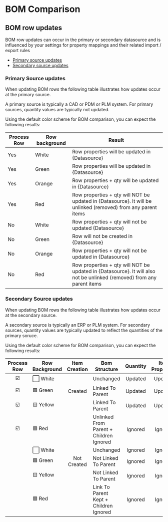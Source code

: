 # BOM Comparison

## BOM row updates

BOM row updates can occur in the primary or secondary datasource and is influenced by your settings for property mappings and their related import / export rules

 * [Primary source updates](#primary-source-updates)
 * [Secondary source updates](#secondary-source-updates)

### Primary Source updates

When updating BOM rows the following table illustrates how updates occur at the primary source.

A primary source is typically a CAD or PDM or PLM system. For primary sources, quantity values are typically not updated.

Using the default color scheme for BOM comparison, you can expect the following results: 

|Process Row|Row background|Result|
|---|---|---|
|Yes|White|Row properties will be updated in {Datasource}|
|Yes|Green|Row properties will be updated in {Datasource}|
|Yes|Orange|Row properties + qty will be updated in {Datasource}|
|Yes|Red|Row properties + qty will NOT be updated in {Datasource}. It will be unlinked (removed) from any parent items|
|No|White|Row properties + qty will not be updated {Datasource}|
|No|Green|Row will not be created in {Datasource}|
|No|Orange|Row properties + qty will not be updated in {Datasource}|
|No|Red|Row properties + qty will NOT be updated in {Datasource}. It will also not be unlinked (removed) from any parent items|

### Secondary Source updates


When updating BOM rows the following table illustrates how updates occur at the secondary source.

A secondary source is typically an ERP or PLM system. For secondary sources, quantity values are typically updated to reflect the quantities of the primary soruce.


Using the default color scheme for BOM comparison, you can expect the following results: 

|Process Row|Row Background|Item Creation|Bom Structure|Quantity|Item Properties|Routings|Derivatives
|:---:|---|:---:|---|:---:|:---:|:---:|:---:|
|☑️|⬜ White||Unchanged|Updated|Updated|Updated|Processed|
|☑️|🟩 Green|Created|Linked To Parent|Updated|Updated|Updated|Processed|
|☑️|🟨 Yellow||Linked To Parent|Updated|Updated|Updated|Processed|
|☑️|🟥 Red||Unlinked From Parent + Children Ignored|Ignored|Ignored|Ignored|Ignored|
||⬜ White||Unchanged|Ignored|Ignored|Ignored|Ignored|
||🟩 Green|Not Created|Not Linked To Parent|Ignored|Ignored|Ignored|Ignored|
||🟨 Yellow||Not Linked To Parent|Ignored|Ignored|Ignored|Ignored|
||🟥 Red||Link To Parent Kept + Children Ignored|Ignored|Ignored|Ignored|Ignored|
 
